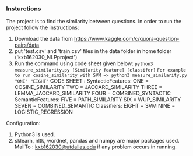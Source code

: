 ### Insturctions
The project is to find the similarity between questions. In order to run the project follow the instructions:
1. Download the data from https://www.kaggle.com/c/quora-question-pairs/data
2. put 'test.csv' and 'train.csv' files in the data folder in home folder ('kxb162030_NLPproject')
3. Run the command using code sheet given below:
`python3 measure_similarity.py [Similarity feature] [classifer]`
`For example to run cosine_similarity with SVM => python3 measure_similarity.py "ONE" "EIGHT"`
CODE SHEET :
SyntacticFeatures:
ONE = COSINE_SIMILARITY
TWO = JACCARD_SIMILARITY
THREE = LEMMA_JACCARD_SIMILARITY
FOUR = COMBINED_SYNTACTIC
SemanticFeatures:
FIVE = PATH_SIMILARITY
SIX = WUP_SIMILARITY
SEVEN = COMBINED_SEMANTIC
Classifiers:
EIGHT = SVM
NINE = LOGISTIC_REGRESSION

Configuration:
1. Python3 is used.
2. sklearn, nltk, wordnet, pandas and numpy are major packages used.
MailTo : kxb162030@utdallas.edu if any problem occurs in running.
